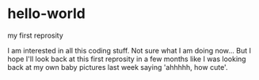 # hello-world
my first reprosity

I am interested in all this coding stuff. Not sure what I am doing now... But I hope I'll look back at this first reprosity in a few months like I was looking back at my own baby pictures last week saying 'ahhhhh, how cute'.



